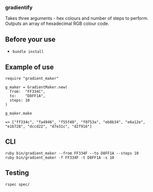 ### gradientify
Takes three arguments - hex colours and number of steps to perform.
Outputs an array of hexadecimal RGB colour code.

## Before your use
* ```bundle install```

## Example of use
```
require "gradient_maker"

g_maker = GradientMaker.new(
  from:  "FF334C",
  to:    "D8FF1A",
  steps: 10
)

g_maker.make

=> ["ff334c", "fa4946", "f55f40", "f0753a", "eb8b34", "e6a12e", "e1b728", "dccd22", "d7e31c", "d2f916"]
```

## CLI
```
ruby bin/gradient_maker --from FF334F --to D8FF1A --steps 10
ruby bin/gradient_maker -f FF334F -t D8FF1A -s 10
```

## Testing
```
rspec spec/
```
